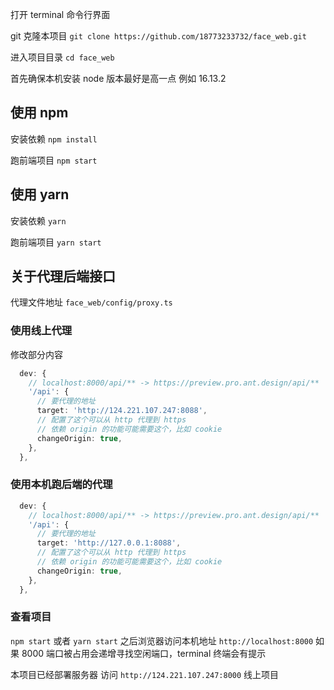 打开 terminal 命令行界面

git 克隆本项目 `git clone https://github.com/18773233732/face_web.git`

进入项目目录 `cd face_web`

首先确保本机安装 node 版本最好是高一点 例如 16.13.2

## 使用 npm

安装依赖 `npm install `

跑前端项目 `npm start`

## 使用 yarn

安装依赖 `yarn`

跑前端项目 `yarn start`

## 关于代理后端接口

代理文件地址 `face_web/config/proxy.ts`

### 使用线上代理

修改部分内容

```typescript
  dev: {
    // localhost:8000/api/** -> https://preview.pro.ant.design/api/**
    '/api': {
      // 要代理的地址
      target: 'http://124.221.107.247:8088',
      // 配置了这个可以从 http 代理到 https
      // 依赖 origin 的功能可能需要这个，比如 cookie
      changeOrigin: true,
    },
  },
```

### 使用本机跑后端的代理

```typescript
  dev: {
    // localhost:8000/api/** -> https://preview.pro.ant.design/api/**
    '/api': {
      // 要代理的地址
      target: 'http://127.0.0.1:8088',
      // 配置了这个可以从 http 代理到 https
      // 依赖 origin 的功能可能需要这个，比如 cookie
      changeOrigin: true,
    },
  },
```

### 查看项目

`npm start` 或者 `yarn start` 之后浏览器访问本机地址 `http://localhost:8000` 如果 8000 端口被占用会递增寻找空闲端口，terminal 终端会有提示

本项目已经部署服务器 访问 `http://124.221.107.247:8000` 线上项目
